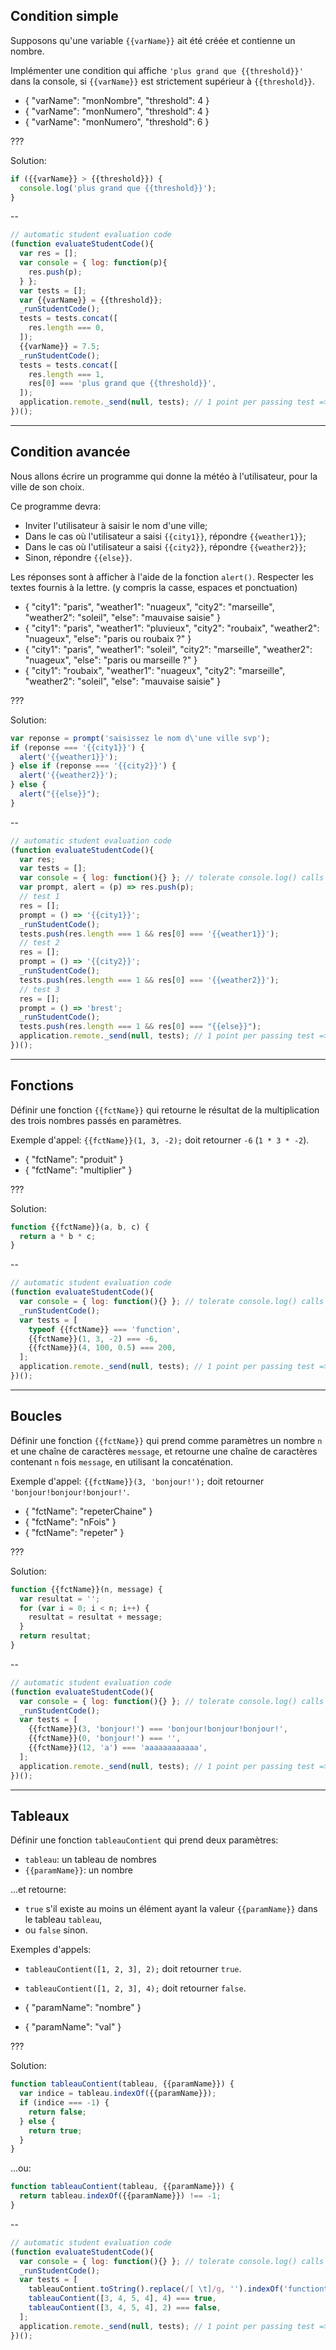 ## Condition simple

Supposons qu'une variable `{{varName}}` ait été créée et contienne un nombre.

Implémenter une condition qui affiche `'plus grand que {{threshold}}'` dans la console, si `{{varName}}` est strictement supérieur à `{{threshold}}`.

- { "varName": "monNombre", "threshold": 4 }
- { "varName": "monNumero", "threshold": 4 }
- { "varName": "monNumero", "threshold": 6 }

???

Solution:

```js
if ({{varName}} > {{threshold}}) {
  console.log('plus grand que {{threshold}}');
}
```

--

```js
// automatic student evaluation code
(function evaluateStudentCode(){
  var res = [];
  var console = { log: function(p){
    res.push(p);
  } };
  var tests = [];
  var {{varName}} = {{threshold}};
  _runStudentCode();
  tests = tests.concat([
    res.length === 0,
  ]);
  {{varName}} = 7.5;
  _runStudentCode();
  tests = tests.concat([
    res.length === 1, 
    res[0] === 'plus grand que {{threshold}}',
  ]);
  application.remote._send(null, tests); // 1 point per passing test => 3 pts per exercise
})();
```

---

## Condition avancée

Nous allons écrire un programme qui donne la météo à l'utilisateur, pour la ville de son choix.

Ce programme devra:

 - Inviter l'utilisateur à saisir le nom d'une ville;
 - Dans le cas où l'utilisateur a saisi `{{city1}}`, répondre `{{weather1}}`;
 - Dans le cas où l'utilisateur a saisi `{{city2}}`, répondre `{{weather2}}`;
 - Sinon, répondre `{{else}}`.

Les réponses sont à afficher à l'aide de la fonction `alert()`. Respecter les textes fournis à la lettre. (y compris la casse, espaces et ponctuation)

- { "city1": "paris", "weather1": "nuageux", "city2": "marseille", "weather2": "soleil", "else": "mauvaise saisie" }
- { "city1": "paris", "weather1": "pluvieux", "city2": "roubaix", "weather2": "nuageux", "else": "paris ou roubaix ?" }
- { "city1": "paris", "weather1": "soleil", "city2": "marseille", "weather2": "nuageux", "else": "paris ou marseille ?" }
- { "city1": "roubaix", "weather1": "nuageux", "city2": "marseille", "weather2": "soleil", "else": "mauvaise saisie" }

???

Solution:

```js
var reponse = prompt('saisissez le nom d\'une ville svp');
if (reponse === '{{city1}}') {
  alert('{{weather1}}');
} else if (reponse === '{{city2}}') {
  alert('{{weather2}}');
} else {
  alert("{{else}}");
}
```

--

```js
// automatic student evaluation code
(function evaluateStudentCode(){
  var res;
  var tests = [];
  var console = { log: function(){} }; // tolerate console.log() calls
  var prompt, alert = (p) => res.push(p);
  // test 1
  res = [];
  prompt = () => '{{city1}}';
  _runStudentCode();
  tests.push(res.length === 1 && res[0] === '{{weather1}}');
  // test 2
  res = [];
  prompt = () => '{{city2}}';
  _runStudentCode();
  tests.push(res.length === 1 && res[0] === '{{weather2}}');
  // test 3
  res = [];
  prompt = () => 'brest';
  _runStudentCode();
  tests.push(res.length === 1 && res[0] === "{{else}}");
  application.remote._send(null, tests); // 1 point per passing test => 3 pts per exercise
})();
```

---

## Fonctions

Définir une fonction `{{fctName}}` qui retourne le résultat de la multiplication des trois nombres passés en paramètres.

Exemple d'appel: `{{fctName}}(1, 3, -2);` doit retourner `-6` (`1 * 3 * -2`).

- { "fctName": "produit" }
- { "fctName": "multiplier" }

???

Solution:

```js
function {{fctName}}(a, b, c) {
  return a * b * c;
}
```

--

```js
// automatic student evaluation code
(function evaluateStudentCode(){
  var console = { log: function(){} }; // tolerate console.log() calls
  _runStudentCode();
  var tests = [
    typeof {{fctName}} === 'function', 
    {{fctName}}(1, 3, -2) === -6,
    {{fctName}}(4, 100, 0.5) === 200,
  ];
  application.remote._send(null, tests); // 1 point per passing test => 3 pts per exercise
})();
```

---

## Boucles

Définir une fonction `{{fctName}}` qui prend comme paramètres un nombre `n` et une chaîne de caractères `message`, et retourne une chaîne de caractères contenant `n` fois `message`, en utilisant la concaténation.

Exemple d'appel: `{{fctName}}(3, 'bonjour!');` doit retourner `'bonjour!bonjour!bonjour!'`.

- { "fctName": "repeterChaine" }
- { "fctName": "nFois" }
- { "fctName": "repeter" }

???

Solution:

```js
function {{fctName}}(n, message) {
  var resultat = '';
  for (var i = 0; i < n; i++) {
    resultat = resultat + message;
  }
  return resultat;
}
```

--

```js
// automatic student evaluation code
(function evaluateStudentCode(){
  var console = { log: function(){} }; // tolerate console.log() calls
  _runStudentCode();
  var tests = [
    {{fctName}}(3, 'bonjour!') === 'bonjour!bonjour!bonjour!',
    {{fctName}}(0, 'bonjour!') === '',
    {{fctName}}(12, 'a') === 'aaaaaaaaaaaa',
  ];
  application.remote._send(null, tests); // 1 point per passing test => 3 pts per exercise
})();
```

---

## Tableaux

Définir une fonction `tableauContient` qui prend deux paramètres:
 - `tableau`: un tableau de nombres
 - `{{paramName}}`: un nombre

...et retourne:
 - `true` s'il existe au moins un élément ayant la valeur `{{paramName}}` dans le tableau `tableau`,
 - ou `false` sinon.
 
Exemples d'appels:
 - `tableauContient([1, 2, 3], 2);` doit retourner `true`.
 - `tableauContient([1, 2, 3], 4);` doit retourner `false`.

- { "paramName": "nombre" }
- { "paramName": "val" }

???

Solution:

```js
function tableauContient(tableau, {{paramName}}) {
  var indice = tableau.indexOf({{paramName}});
  if (indice === -1) {
    return false;
  } else {
    return true;
  }
}
```

...ou:

```js
function tableauContient(tableau, {{paramName}}) {
  return tableau.indexOf({{paramName}}) !== -1;
}
```

--

```js
// automatic student evaluation code
(function evaluateStudentCode(){
  var console = { log: function(){} }; // tolerate console.log() calls
  _runStudentCode();
  var tests = [
    tableauContient.toString().replace(/[ \t]/g, '').indexOf('functiontableauContient(tableau,{{paramName}}') !== -1,
    tableauContient([3, 4, 5, 4], 4) === true,
    tableauContient([3, 4, 5, 4], 2) === false,
  ];
  application.remote._send(null, tests); // 1 point per passing test => 3 pts per exercise
})();
```
